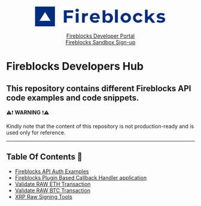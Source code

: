 <p align="center">
  <img src="./logo.svg" width="350" alt="accessibility text">
</p>
<div align="center">

  [Fireblocks Developer Portal](https://developers.fireblocks.com) </br>
  [Fireblocks Sandbox Sign-up](https://www.fireblocks.com/developer-sandbox-sign-up/) </br>
</div>

# Fireblocks Developers Hub

This repository contains different Fireblocks API code examples and code snippets.
--- 

⚠️❗ **WARNING** ❗⚠️ 

Kindly note that the content of this repository is not production-ready and is used only for reference.

---

## Table Of Contents 📖

- [Fireblocks API Auth Examples](https://github.com/fireblocks/developers-hub/blob/main/authentication_examples/README.md)
- [Fireblocks Plugin Based Callback Handler application](https://github.com/fireblocks/developers-hub/tree/main/plugin_based_callback)
- [Validate RAW ETH Transaction](https://github.com/fireblocks/eth_tx_validation)
- [Validate RAW BTC Transaction](https://github.com/fireblocks/btc_tx_validation)
- [XRP Raw Signing Tools](https://github.com/fireblocks/xrp-raw-tools)